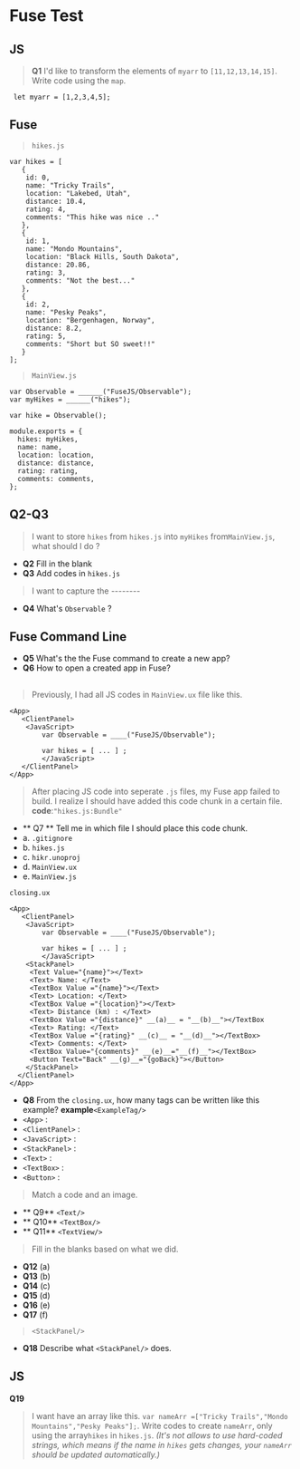 # Fuse Test

## JS

> **Q1** I'd like to transform the elements of `myarr`  to `[11,12,13,14,15]`. Write code using the `map`.

     let myarr = [1,2,3,4,5];


## Fuse


>`hikes.js`

    var hikes = [
       {
        id: 0,
        name: "Tricky Trails",
        location: "Lakebed, Utah",
        distance: 10.4,
        rating: 4,
        comments: "This hike was nice .."
       },
       {
        id: 1,
        name: "Mondo Mountains",
        location: "Black Hills, South Dakota",
        distance: 20.86,
        rating: 3,
        comments: "Not the best..."
       },
       {
        id: 2,
        name: "Pesky Peaks",
        location: "Bergenhagen, Norway",
        distance: 8.2,
        rating: 5,
        comments: "Short but SO sweet!!"
       }
    ];

> `MainView.js`

    var Observable = ______("FuseJS/Observable");
    var myHikes = ______("hikes");

    var hike = Observable();

    module.exports = {
      hikes: myHikes,
      name: name,
      location: location,
      distance: distance,
      rating: rating,
      comments: comments,
    };

## Q2-Q3
> I want to store `hikes` from `hikes.js` into `myHikes` from`MainView.js`, what should I do ?


- **Q2** Fill in the blank
- **Q3** Add codes in `hikes.js`

> I want to capture the  --------

- **Q4** What's `Observable` ?

## Fuse Command Line
- **Q5** What's the the Fuse command to create a new app?
- **Q6** How to open a created app in Fuse?

##



> Previously, I had all JS codes in `MainView.ux` file like this.

    <App>
  	   <ClientPanel>
		<JavaScript>
			var Observable = ____("FuseJS/Observable");

			var hikes = [ ... ] ;
            </JavaScript>
       </ClientPanel>
    </App>

>After placing JS code into seperate `.js` files, my Fuse app failed to build. I realize I should have added this code chunk in a certain file.
**code**:`"hikes.js:Bundle"`

- ** Q7 ** Tell me in which file I should place this code chunk.
 - a.  `.gitignore`
 - b. `hikes.js`
 - c. `hikr.unoproj`
 - d. `MainView.ux`
 - e. `MainView.js`


`closing.ux`

    <App>
  	   <ClientPanel>
		<JavaScript>
			var Observable = ____("FuseJS/Observable");

			var hikes = [ ... ] ;
            </JavaScript>
        <StackPanel>
         <Text Value="{name}"></Text>
         <Text> Name: </Text>
         <TextBox Value ="{name}"></Text>
         <Text> Location: </Text>
         <TextBox Value ="{location}"></Text>
         <Text> Distance (km) : </Text>
         <TextBox Value ="{distance}" __(a)__ = "__(b)__"></TextBox
         <Text> Rating: </Text>
         <TextBox Value ="{rating}" __(c)__ = "__(d)__"></TextBox>
         <Text> Comments: </Text>
         <TextBox Value="{comments}" __(e)__="__(f)__"></TextBox>
         <Button Text="Back" __(g)__="{goBack}"></Button>
        </StackPanel>
      </ClientPanel>
    </App>


- **Q8** From the `closing.ux`, how many tags can be written like this example? **example**`<ExampleTag/>`
 - `<App>` :
 - `<ClientPanel>` :
 - `<JavaScript>` :
 - `<StackPanel>` :
 - `<Text>` :
 - `<TextBox>` :
 - `<Button>` :

> Match a code and an image.

- ** Q9** `<Text/>`
- ** Q10** `<TextBox/>`
- ** Q11** `<TextView/>`

> Fill in the blanks based on what we did.

- **Q12** (a)
- **Q13** (b)
- **Q14** (c)
- **Q15** (d)
- **Q16** (e)
- **Q17** (f)

> `<StackPanel/>`

- **Q18** Describe what `<StackPanel/>` does.




## JS
**Q19**
> I want have an array like this.
`var nameArr =["Tricky Trails","Mondo Mountains","Pesky Peaks"];`. Write codes to create `nameArr`, only using the array`hikes` in `hikes.js`. *(It's not allows to use hard-coded strings, which means if the name in `hikes` gets changes, your `nameArr` should be updated automatically.)*
